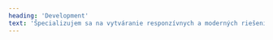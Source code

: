 ```yaml
---
heading: 'Development'
text: 'Špecializujem sa na vytváranie responzívnych a moderných riešení pre webové stránky a aplikácie, ktoré sú rýchle a spoľahlivé.'
---
```

